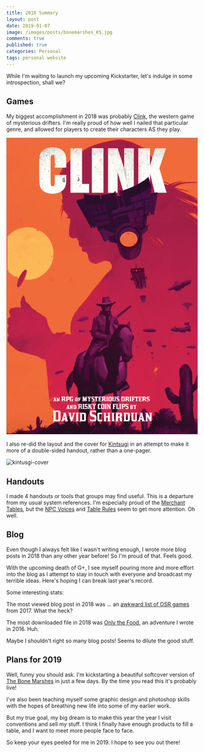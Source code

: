 ```yaml
---
title: 2018 Summary
layout: post
date: 2019-01-07
image: /images/posts/bonemarshes_KS.jpg
comments: true
published: true
categories: Personal
tags: personal website 
---
```


While I'm waiting to launch my upcoming Kickstarter, let's indulge in some introspection, shall we?

## Games

My biggest accomplishment in 2018 was probably [Clink](/clink), the western game of mysterious drifters. I'm really proud of how well I nailed that particular genre, and allowed for players to create their characters AS they play. 

![ClinkCover.png](/images/posts/ClinkCover.png)

I also re-did the layout and the cover for [Kintsugi](/david/kintsugi) in an attempt to make it more of a double-sided handout, rather than a one-pager. 

![kintusgi-cover](/images/posts/Kintsugi-Cover.jpg)

## Handouts

I made 4 handouts or tools that groups may find useful. This is a departure from my usual system references. I'm especially proud of the [Merchant Tables](/files/MerchantTables.pdf), but the [NPC Voices](/files/NPC_Voices.pdf) and [Table Rules](/files/Table_Rules.pdf) seem to get more attention. Oh well.

## Blog

Even though I always felt like I wasn't writing enough, I wrote more blog posts in 2018 than any other year before! So I'm proud of that. Feels good.

With the upcoming death of G+, I see myself pouring more and more effort into the blog as I attempt to stay in touch with everyone and broadcast my terrible ideas. Here's hoping I can break last year's record.

Some interesting stats:

The most viewed blog post in 2018 was ... an [awkward list of OSR games](/david/2017/07/dungeon-crawl-system) from 2017. What the heck? 

The most downloaded file in 2018 was [Only the Food](/david/only-the-food), an adventure I wrote in 2016. Huh.

Maybe I shouldn't right so many blog posts! Seems to dilute the good stuff.

## Plans for 2019

Well, funny you should ask. I'm kickstarting a beautiful softcover version of [The Bone Marshes](/bone-marshes) in just a few days. By the time you read this it's probably live! 

I've also been teaching myself some graphic design and photoshop skills with the hopes of breathing new life into some of my earlier work. 

But my true goal, my big dream is to make this year the year I visit conventions and sell my stuff. I think I finally have enough products to fill a table, and I want to meet more people face to face.

So keep your eyes peeled for me in 2019. I hope to see you out there!